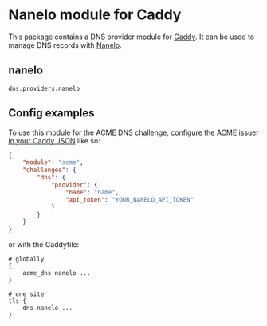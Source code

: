 Nanelo module for Caddy
===========================

This package contains a DNS provider module for [Caddy](https://github.com/caddyserver/caddy). It can be used to manage DNS records with [Nanelo](https://nanelo.com/).

## nanelo

```
dns.providers.nanelo
```

## Config examples

To use this module for the ACME DNS challenge, [configure the ACME issuer in your Caddy JSON](https://caddyserver.com/docs/json/apps/tls/automation/policies/issuer/acme/) like so:

```json
{
	"module": "acme",
	"challenges": {
		"dns": {
			"provider": {
				"name": "name",
				"api_token": "YOUR_NANELO_API_TOKEN"
			}
		}
	}
}
```

or with the Caddyfile:

```
# globally
{
	acme_dns nanelo ...
}
```

```
# one site
tls {
	dns nanelo ...
}
```
